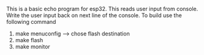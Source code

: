 This is a basic echo program for esp32.
This reads user input from console.
Write the user input back on next line of the console.
To build use the following command
1. make menuconfig --> chose flash destination
2. make flash
3. make monitor
